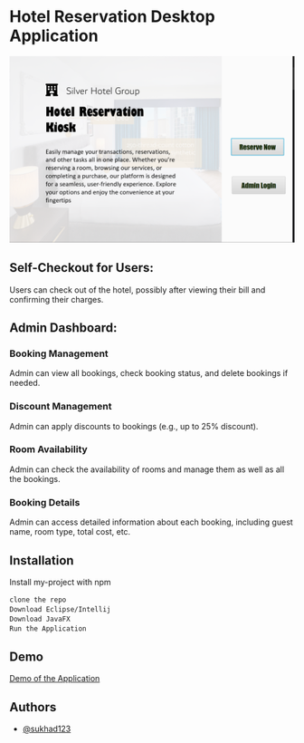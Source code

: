# Hotel Reservation Desktop Application
![Alt text](src/images/hotelreservation.png)
## Self-Checkout for Users:

Users can check out of the hotel, possibly after viewing their bill and confirming their charges.
## Admin Dashboard:

### Booking Management
 Admin can view all bookings, check booking status, and delete bookings if needed.
### Discount Management
 Admin can apply discounts to bookings (e.g., up to 25% discount).
### Room Availability
Admin can check the availability of rooms and manage them as well as all the bookings.
### Booking Details
 Admin can access detailed information about each booking, including guest name, room type, total cost, etc.

## Installation

Install my-project with npm

```bash
clone the repo
Download Eclipse/Intellij
Download JavaFX 
Run the Application
```

## Demo

[Demo of the Application](https://youtu.be/jeekMGtN_t8?si=em3-avG5WbUjzHMr)



## Authors

- [@sukhad123](https://www.github.com/sukhad123)
